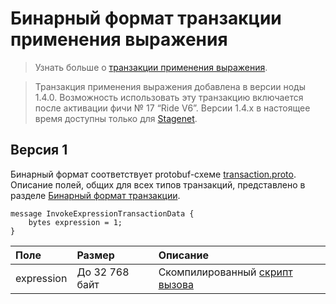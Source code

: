 # Бинарный формат транзакции применения выражения

> Узнать больше о [транзакции применения выражения](/ru/blockchain/transaction-type/invoke-expression-transaction).

> Транзакция применения выражения добавлена в версии ноды 1.4.0. Возможность использовать эту транзакцию включается после активации фичи №&nbsp;17 “Ride V6”. Версии 1.4.x в настоящее время доступны только для [Stagenet](/ru/blockchain/blockchain-network/).

## Версия 1

Бинарный формат соответствует protobuf-схеме [transaction.proto](https://github.com/wavesplatform/protobuf-schemas/blob/master/proto/waves/transaction.proto). Описание полей, общих для всех типов транзакций, представлено в разделе [Бинарный формат транзакции](/ru/blockchain/binary-format/transaction-binary-format/).

```
message InvokeExpressionTransactionData {
    bytes expression = 1;
}
```

| Поле | Размер | Описание |
| :--- | :--- | :--- |
| expression | До 32&nbsp;768 байт | Скомпилированный [скрипт вызова](/ru/ride/v6/script/script-types/call-script) |
